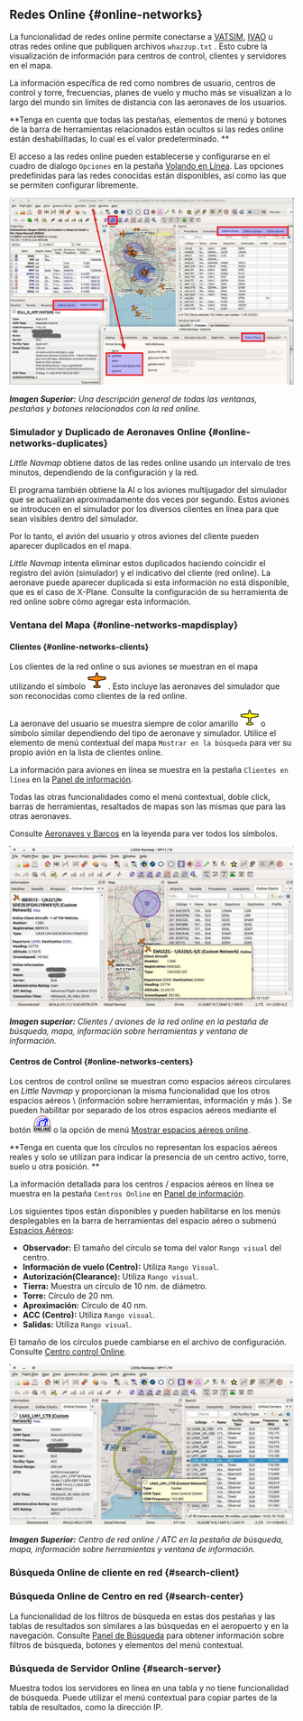 ## Redes Online {#online-networks}

La funcionalidad de redes online permite conectarse a  [VATSIM](https://www.vatsim.net), [IVAO](https://ivao.aero) u otras redes online que publiquen archivos `whazzup.txt` . Esto cubre la visualización de información para centros de control, clientes y servidores en el mapa.

La información específica de red como nombres de usuario, centros de control y torre, frecuencias, planes de vuelo y mucho más se visualizan a lo largo del mundo sin límites de distancia con las aeronaves de los usuarios.

**Tenga en cuenta que todas las pestañas, elementos de menú y botones de la barra de herramientas relacionados están ocultos si las redes online están deshabilitadas, lo cual es el valor predeterminado. **

El acceso a las redes online pueden establecerse y configurarse en el cuadro de dialogo `Opciones` en la pestaña [Volando en Línea](OPTIONS.md#online-flying). Las opciones predefinidas para las redes conocidas están disponibles, así como las que se permiten configurar libremente.

![Overview of Online Network Functions](../images/online_overview.jpg "Overview of Online Network Functions")

_**Imagen Superior:** Una descripción general de todas las ventanas, pestañas y botones relacionados con la red online._

### Simulador y Duplicado de Aeronaves Online {#online-networks-duplicates}

_Little Navmap_ obtiene datos de las redes online usando un intervalo de tres minutos, dependiendo de la configuración y la red.

El programa también obtiene la AI o los aviones multijugador del simulador que se actualizan aproximadamente dos veces por segundo. Estos aviones se introducen en el simulador por los diversos clientes en línea para que sean visibles dentro del simulador.

Por lo tanto, el avión del usuario y otros aviones del cliente pueden aparecer duplicados en el mapa.

_Little Navmap_ intenta eliminar estos duplicados haciendo coincidir el registro del avión (simulador) y el indicativo del cliente (red online). La aeronave puede aparecer duplicada si esta información no está disponible, que es el caso de X-Plane. Consulte la configuración de su herramienta de red online sobre cómo agregar esta información.

### Ventana del Mapa {#online-networks-mapdisplay}

#### Clientes {#online-networks-clients}

Los clientes de la red online o sus aviones se muestran en el mapa utilizando el símbolo ![Online in Flight](../images/icons/aircraft_online.png) . Esto incluye las aeronaves del simulador que son reconocidas como clientes de la red online.

La aeronave del usuario se muestra siempre de color amarillo ![Small GA](../images/icons/aircraft_small_user.png)  o símbolo similar dependiendo del tipo de aeronave y simulador. Utilice el elemento de menú contextual del mapa `Mostrar en la búsqueda` para ver su propio avión en la lista de clientes online.

La información para aviones en línea se muestra en la pestaña `Clientes en línea` en la [Panel de información](INFO.md).

Todas las otras funcionalidades como el menú contextual, doble click, barras de herramientas, resaltados de mapas son las mismas que para las otras aeronaves.

Consulte [Aeronaves y Barcos](LEGEND.md#vehicles) en la leyenda para ver todos los símbolos.

![Online Network Aircraft](../images/online_aircraft.jpg "Online Network Aircraft")

_**Imagen superior:** Clientes / aviones de la red online en la pestaña de búsqueda, mapa, información sobre herramientas y ventana de información._

#### Centros de Control {#online-networks-centers}

Los centros de control online se muestran como espacios aéreos circulares en _Little Navmap_ y proporcionan la misma funcionalidad que los otros espacios aéreos \ (información sobre herramientas, información y más \). Se pueden habilitar por separado de los otros espacios aéreos mediante el botón ![Show Online Network Airspaces](../images/icons/airspaceonline.png "Show Online Network Airspaces") o la opción de menú [Mostrar espacios aéreos online](MENUS.md#show-online-airspaces).

**Tenga en cuenta que los círculos no representan los espacios aéreos reales y solo se utilizan para indicar la presencia de un centro activo, torre, suelo u otra posición. **

La información detallada para los centros / espacios aéreos en línea se muestra en la pestaña `Centros Online` en [Panel de información](INFO.md).

Los siguientes tipos están disponibles y pueden habilitarse en los menús desplegables en la barra de herramientas del espacio aéreo o submenú [Espacios Aéreos](MENUS.md#airspaces):

* **Observador:** El tamaño del círculo se toma del valor `Rango visual` del centro.
* **Información de vuelo \(Centro\):** Utiliza `Rango Visual`.
* **Autorización\(Clearance\):** Utiliza `Rango visual`.
* **Tierra:** Muestra un círculo de 10 nm. de diámetro.
* **Torre:** Círculo de 20 nm.
* **Aproximación:** Círculo de 40 nm.
* **ACC \(Centro\):** Utiliza `Rango visual`.
* **Salidas:** Utiliza `Rango visual`.

El tamaño de los círculos puede cambiarse en el archivo de configuración. Consulte [Centro control Online](CUSTOMIZE.md#customize-online-center).

![Customize Online Network Centers](../images/online_center.jpg "Online Network Center")

_**Imagen Superior:** Centro de red online / ATC en la pestaña de búsqueda, mapa, información sobre herramientas y ventana de información._

### Búsqueda Online de cliente en red {#search-client}
### Búsqueda Online de Centro en red {#search-center}

La funcionalidad de los filtros de búsqueda en estas dos pestañas y las tablas de resultados son similares a las búsquedas en el aeropuerto y en la navegación. Consulte [Panel de Búsqueda](SEARCH.md) para obtener información sobre filtros de búsqueda, botones y elementos del menú contextual.
### Búsqueda de Servidor Online {#search-server}

Muestra todos los servidores en línea en una tabla y no tiene funcionalidad de búsqueda. Puede utilizar el menú contextual para copiar partes de la tabla de resultados, como la dirección IP.

